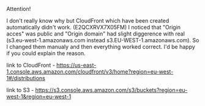 Attention!

I don't really know why but CloudFront which have been created automatically didn't work. (E2QCXRVX7X05FM) I noticed that "Origin acces" was public and "Origin domain" had slight diggerence with real (s3.eu-west-1.amazonaws.com instead s3.EU-WEST-1.amazonaws.com). So I changed them manualy and then everything worked correct. I'd be happy if you could explain the reason.

link to CloudFront - https://us-east-1.console.aws.amazon.com/cloudfront/v3/home?region=eu-west-1#/distributions

link to S3 - https://s3.console.aws.amazon.com/s3/buckets?region=eu-west-1&region=eu-west-1
